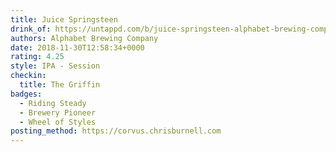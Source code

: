 ```yaml
---
title: Juice Springsteen
drink_of: https://untappd.com/b/juice-springsteen-alphabet-brewing-company/2075762
authors: Alphabet Brewing Company
date: 2018-11-30T12:58:34+0000
rating: 4.25
style: IPA - Session
checkin:
  title: The Griffin
badges:
  - Riding Steady
  - Brewery Pioneer
  - Wheel of Styles
posting_method: https://corvus.chrisburnell.com
---
```

